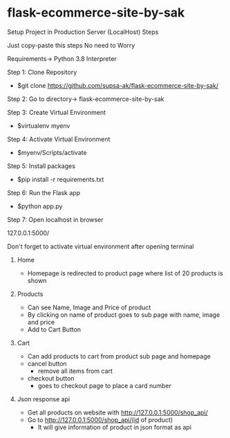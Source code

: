 # flask-ecommerce-site-by-sak
Setup Project in Production Server (LocalHost) Steps


Just copy-paste this steps No need to Worry 



Requirements-> Python 3.8 Interpreter

Step 1:
Clone Repository 

- $git clone https://github.com/supsa-ak/flask-ecommerce-site-by-sak/  


Step 2:
Go to directory-> flask-ecommerce-site-by-sak


Step 3:
Create Virtual Environment

- $virtualenv myenv  


Step 4:
Activate Virtual Environment 

- $myenv/Scripts/activate


Step 5:
Install packages 

- $pip install -r requirements.txt


Step 6:
Run the Flask app 

- $python app.py


Step 7:
Open localhost in browser 

127.0.0.1:5000/


Don't forget to activate virtual environment after opening terminal

1. Home
    - Homepage is redirected to product page where list of 20 products is shown

2. Products
    - Can see Name, Image and Price of product
    - By clicking on name of product goes to sub page with name, image and price
    - Add to Cart Button
   
3. Cart
    - Can add products to cart from product sub page and homepage
    -  cancel  button 
        - remove all items from cart
    - checkout button
        - goes to checkout page to place a card number
        
4. Json response api
    -  Get all products on website with http://127.0.0.1:5000/shop_api/
    -  Go to http://127.0.0.1:5000/shop_api/(id of product)
        - It will give information of product in json format as api 
